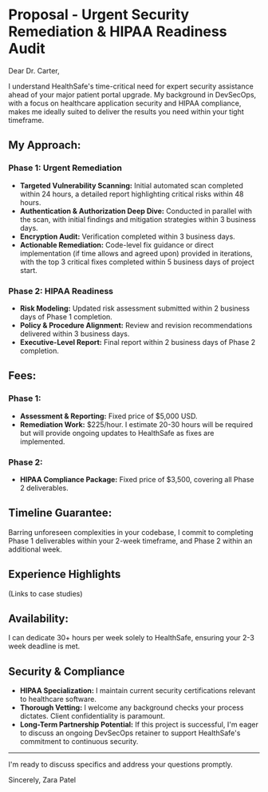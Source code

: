 # Proposal - Urgent Security Remediation & HIPAA Readiness Audit

Dear Dr. Carter,

I understand HealthSafe's time-critical need for expert security assistance ahead of your major patient portal upgrade. My background in DevSecOps, with a focus on healthcare application security and HIPAA compliance, makes me ideally suited to deliver the results you need within your tight timeframe.

## My Approach:
### Phase 1: Urgent Remediation
* **Targeted Vulnerability Scanning:**  Initial automated scan completed within 24 hours, a detailed report highlighting critical risks within 48 hours. 
* **Authentication & Authorization Deep Dive:**  Conducted in parallel with the scan, with initial findings and mitigation strategies within 3 business days.
* **Encryption Audit:**  Verification completed within 3 business days.
* **Actionable Remediation:** Code-level fix guidance or direct implementation (if time allows and agreed upon) provided in iterations, with the top 3 critical fixes completed within 5 business days of project start. 

### Phase 2: HIPAA Readiness
* **Risk Modeling:**  Updated risk assessment submitted within 2 business days of Phase 1 completion.
* **Policy & Procedure Alignment:**  Review and revision recommendations delivered within 3 business days.
* **Executive-Level Report:**  Final report within 2 business days of Phase 2 completion.

## Fees:
### Phase 1: 
* **Assessment & Reporting:** Fixed price of $5,000 USD.
* **Remediation Work:** $225/hour. I estimate 20-30 hours will be required but will provide ongoing updates to HealthSafe as fixes are implemented.
### Phase 2: 
* **HIPAA Compliance Package:** Fixed price of $3,500, covering all Phase 2 deliverables.

## Timeline Guarantee:
Barring unforeseen complexities in your codebase, I commit to completing Phase 1 deliverables within your 2-week timeframe, and Phase 2 within an additional week.

## Experience Highlights
 (Links to case studies)

## Availability:
I can dedicate 30+ hours per week solely to HealthSafe, ensuring your 2-3 week deadline is met.

## Security & Compliance

* **HIPAA Specialization:** I maintain current security certifications relevant to healthcare software.
* **Thorough Vetting:** I welcome any background checks your process dictates. Client confidentiality is paramount.
* **Long-Term Partnership Potential:** If this project is successful, I'm eager to discuss an ongoing DevSecOps retainer to support HealthSafe's commitment to continuous security. 

---
I'm ready to discuss specifics and address your questions promptly.  

Sincerely,
Zara Patel 
